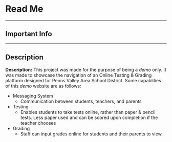 # Read Me

---
## Important Info


---

## Description

**Description:** This project was made for the purpose of being a *demo* only. It was made to showcase the navigation of an Online Testing & Grading platform designed for Penns Valley Area School District. Some capablities of this *demo* website are as follows:

- Messaging System
  - Communication between students, teachers, and parents
- Testing
  - Enables students to take tests online, rather than paper & pencil tests. Less paper used and can be scored upon completion if the teacher chooses
- Grading
  - Staff can input grades online for students and their parents to view.
